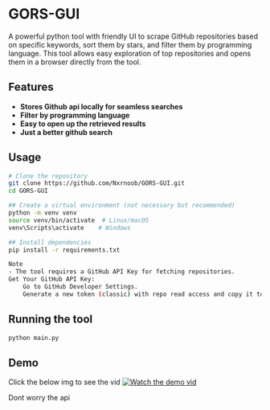 # GORS-GUI

A powerful python tool with friendly UI to scrape GitHub repositories based on specific keywords, sort them by stars, and filter them by programming language. This tool allows easy exploration of top repositories and opens them in a browser directly from the tool.

## Features
 - **Stores Github api locally for seamless searches**
 - **Filter by programming language**
 - **Easy to open up the retrieved results**
 - **Just a better github search**

## Usage

```bash
# Clone the repository
git clone https://github.com/Nxrnoob/GORS-GUI.git
cd GORS-GUI

## Create a virtual environment (not necessary but recommended)
python -m venv venv
source venv/bin/activate  # Linux/macOS
venv\Scripts\activate    # Windows

## Install dependencies
pip install -r requirements.txt

Note 
- The tool requires a GitHub API Key for fetching repositories.
Get Your GitHub API Key:
    Go to GitHub Developer Settings.
    Generate a new token (classic) with repo read access and copy it to paste it in the tool.
```

## Running the tool
```bash
python main.py
```


## Demo 
  Click the below img to see the vid
   [![Watch the demo vid](https://img.youtube.com/vi/rGl0NNzb3sU/0.jpg)](https://youtu.be/rGl0NNzb3sU)

   Dont worry the api 
